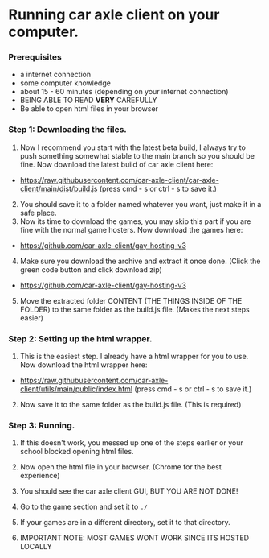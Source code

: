 # Running car axle client on your computer.

### Prerequisites

-   a internet connection
-   some computer knowledge
-   about 15 - 60 minutes (depending on your internet connection)
-   BEING ABLE TO READ **VERY** CAREFULLY
-   Be able to open html files in your browser

### Step 1: Downloading the files.

1. Now I recommend you start with the latest beta build, I always try to push something somewhat stable to the main branch so you should be fine. Now download the latest build of car axle client here:

-   https://raw.githubusercontent.com/car-axle-client/car-axle-client/main/dist/build.js (press cmd - s or ctrl - s to save it.)

2. You should save it to a folder named whatever you want, just make it in a safe place.
3. Now its time to download the games, you may skip this part if you are fine with the normal game hosters. Now download the games here:

-   https://github.com/car-axle-client/gay-hosting-v3

4. Make sure you download the archive and extract it once done. (Click the green code button and click download zip)

-   https://github.com/car-axle-client/gay-hosting-v3

5. Move the extracted folder CONTENT (THE THINGS INSIDE OF THE FOLDER) to the same folder as the build.js file. (Makes the next steps easier)

### Step 2: Setting up the html wrapper.

1. This is the easiest step. I already have a html wrapper for you to use. Now download the html wrapper here:

-   https://raw.githubusercontent.com/car-axle-client/utils/main/public/index.html (press cmd - s or ctrl - s to save it.)

2. Now save it to the same folder as the build.js file. (This is required)

### Step 3: Running.

1. If this doesn't work, you messed up one of the steps earlier or your school blocked opening html files.
2. Now open the html file in your browser. (Chrome for the best experience)
3. You should see the car axle client GUI, BUT YOU ARE NOT DONE!
4. Go to the game section and set it to `./`
5. If your games are in a different directory, set it to that directory.

6. IMPORTANT NOTE: MOST GAMES WONT WORK SINCE ITS HOSTED LOCALLY
